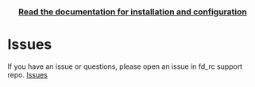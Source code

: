 <div align='center'><h3><a href='https://felisdevelopment.github.io/docs/rc_qb/'>Read the documentation for installation and configuration</a></h3></div>


# Issues

If you have an issue or questions, please open an issue in fd_rc support repo. [Issues](https://github.com/FelisDevelopment/fd_rc_support/issues)
